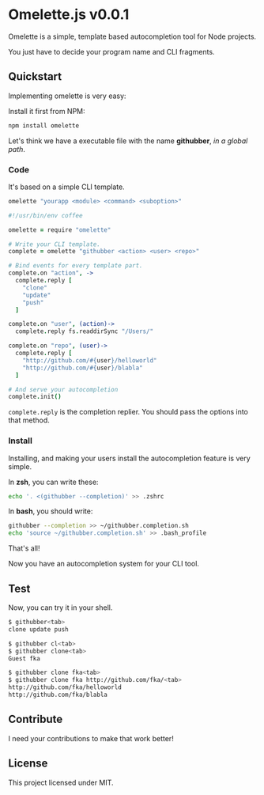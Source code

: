 # Omelette.js v0.0.1

Omelette is a simple, template based autocompletion tool for Node projects.

You just have to decide your program name and CLI fragments.

## Quickstart

Implementing omelette is very easy:

Install it first from NPM:

```bash
npm install omelette
```

Let's think we have a executable file with the name **githubber**, *in a global path*.

### Code

It's based on a simple CLI template.

```coffeescript
omelette "yourapp <module> <command> <suboption>"
```

```coffeescript
#!/usr/bin/env coffee

omelette = require "omelette"

# Write your CLI template.
complete = omelette "githubber <action> <user> <repo>"

# Bind events for every template part.
complete.on "action", ->
  complete.reply [
    "clone"
    "update"
    "push"
  ]

complete.on "user", (action)->
  complete.reply fs.readdirSync "/Users/"

complete.on "repo", (user)->
  complete.reply [
    "http://github.com/#{user}/helloworld"
    "http://github.com/#{user}/blabla"
  ]

# And serve your autocompletion
complete.init()
```

`complete.reply` is the completion replier. You should pass the options into that method.

### Install

Installing, and making your users install the autocompletion feature is very simple.

In **zsh**, you can write these:

```bash
echo '. <(githubber --completion)' >> .zshrc
```

In **bash**, you should write:

```bash
githubber --completion >> ~/githubber.completion.sh
echo 'source ~/githubber.completion.sh' >> .bash_profile
```

That's all!

Now you have an autocompletion system for your CLI tool.

## Test

Now, you can try it in your shell.

```bash
$ githubber<tab>
clone update push
```

```bash
$ githubber cl<tab>
$ githubber clone<tab>
Guest fka
```

```bash
$ githubber clone fka<tab>
$ githubber clone fka http://github.com/fka/<tab>
http://github.com/fka/helloworld
http://github.com/fka/blabla
```

## Contribute

I need your contributions to make that work better!

## License

This project licensed under MIT.